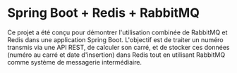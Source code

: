 # Spring Boot + Redis + RabbitMQ
Ce projet a été conçu pour démontrer l'utilisation combinée de RabbitMQ et Redis dans une application Spring Boot. L'objectif est de traiter un numéro transmis via une API REST, de calculer son carré, et de stocker ces données (numéro au carré et date d'insertion) dans Redis tout en utilisant RabbitMQ comme système de messagerie intermédiaire.